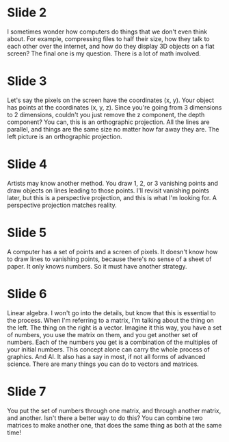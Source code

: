 # Slide 2
I sometimes wonder how computers do things that we don't even think about. For example, compressing files to half their size, how they talk to each other over the internet, and how do they display 3D objects on a flat screen? The final one is my question. There is a lot of math involved.

# Slide 3
Let's say the pixels on the screen have the coordinates (x, y). Your object has points at the coordinates (x, y, z). Since you're going from 3 dimensions to 2 dimensions, couldn't you just remove the z component, the depth component? You can, this is an orthographic projection. All the lines are parallel, and things are the same size no matter how far away they are. The left picture is an orthographic projection.

# Slide 4
Artists may know another method. You draw 1, 2, or 3 vanishing points and draw objects on lines leading to those points. I'll revisit vanishing points later, but this is a perspective projection, and this is what I'm looking for. A perspective projection matches reality.

# Slide 5
A computer has a set of points and a screen of pixels. It doesn't know how to draw lines to vanishing points, because there's no sense of a sheet of paper. It only knows numbers. So it must have another strategy.

# Slide 6
Linear algebra. I won't go into the details, but know that this is essential to the process. When I'm referring to a matrix, I'm talking about the thing on the left. The thing on the right is a vector. Imagine it this way, you have a set of numbers, you use the matrix on them, and you get another set of numbers. Each of the numbers you get is a combination of the multiples of your initial numbers. This concept alone can carry the whole process of graphics. And AI. It also has a say in most, if not all forms of advanced science. There are many things you can do to vectors and matrices.

# Slide 7
You put the set of numbers through one matrix, and through another matrix, and another. Isn't there a better way to do this? You can combine two matrices to make another one, that does the same thing as both at the same time! 